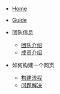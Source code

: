 * [Home](/)
* [Guide](guide)

* 团队信息
    * [团队介绍](teamintro/team.md)
    * [成员介绍](teamintro/member.md)
  
 * 如何构建一个网页
   * [构建流程](webbulid/webbuild.md)
   * [问题解决](webbulid/problem.md)